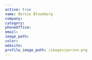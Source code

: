 ```yaml
---
active: true
name: Bernie Bloomberg
company:
category:
phoneOffice:
email:
image_path:
color:
website:
profile_image_path: /images/person.png
---
```


